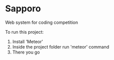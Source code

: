 # Sapporo
Web system for coding competition

To run this project:
1. Install 'Meteor'
2. Inside the project folder run 'meteor' command
3. There you go
